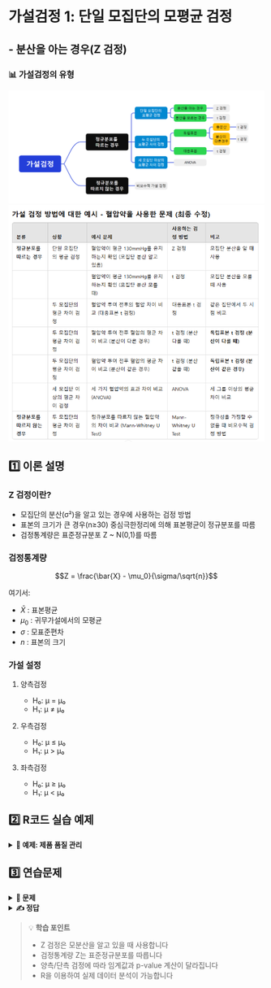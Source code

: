 # 가설검정 1: 단일 모집단의 모평균 검정
## - 분산을 아는 경우(Z 검정)

### 📊 가설검정의 유형
![가설검정의 유형](그림11.png)
![가설검정의 유형](table1.png)

## 1️⃣ 이론 설명

### Z 검정이란?
- 모집단의 분산(σ²)을 알고 있는 경우에 사용하는 검정 방법
- 표본의 크기가 큰 경우(n≥30) 중심극한정리에 의해 표본평균이 정규분포를 따름
- 검정통계량은 표준정규분포 Z ~ N(0,1)를 따름

### 검정통계량
$$Z = \frac{\bar{X} - \mu_0}{\sigma/\sqrt{n}}$$

여기서:
- $\bar{X}$ : 표본평균
- $\mu_0$ : 귀무가설에서의 모평균
- $\sigma$ : 모표준편차
- $n$ : 표본의 크기

### 가설 설정
1. 양측검정
   - H₀: μ = μ₀
   - H₁: μ ≠ μ₀

2. 우측검정
   - H₀: μ ≤ μ₀
   - H₁: μ > μ₀

3. 좌측검정
   - H₀: μ ≥ μ₀
   - H₁: μ < μ₀

## 2️⃣ R코드 실습 예제

<details>
<summary><b>📝 예제: 제품 품질 관리</b></summary>

어떤 공장에서 생산되는 제품의 무게는 평균이 500g이고 표준편차가 10g인 정규분포를 따른다고 한다.
새로운 생산 방식을 도입한 후 임의로 36개의 제품을 추출하여 측정한 결과 평균이 503g이 나왔다.
새로운 생산 방식이 제품의 평균 무게를 변화시켰다고 할 수 있는가? (α = 0.05)  



```r
# 데이터 설정
mu0 <- 500      # 귀무가설의 평균
sigma <- 10     # 알려진 표준편차
xbar <- 503     # 표본평균
n <- 36         # 표본크기
alpha <- 0.05   # 유의수준

# 검정통계량 Z 계산
z_stat <- (xbar - mu0)/(sigma/sqrt(n))
print(paste("Z 통계량:", round(z_stat, 3)))

# 양측검정의 임계값
z_crit <- qnorm(1-alpha/2)
print(paste("임계값: ±", round(z_crit, 3)))

# p-value 계산 (양측검정)
p_value <- 2 * (1 - pnorm(abs(z_stat)))
print(paste("p-value:", round(p_value, 4)))

# 결과 해석
if(p_value < alpha) {
  print("귀무가설을 기각합니다.")
  print("새로운 생산 방식이 제품의 평균 무게를 변화시켰다고 할 수 있습니다.")
} else {
  print("귀무가설을 기각할 수 없습니다.")
}

# 시각화
curve(dnorm, from=-4, to=4, main="표준정규분포와 검정통계량",
      ylab="밀도", xlab="Z")
abline(v=c(-z_crit, z_crit), col="red", lty=2)
abline(v=z_stat, col="blue", lwd=2)
legend("topright", 
       legend=c("임계값", "검정통계량"), 
       col=c("red", "blue"), 
       lty=c(2, 1))
```
</details>

## 3️⃣ 연습문제

<details>
<summary><b>🎯 문제</b></summary>

한 제약회사에서 생산하는 진통제의 유효성분 함량은 평균이 50mg이고 표준편차가 2mg인 정규분포를 따른다.
품질 관리자가 무작위로 49개의 진통제를 선택하여 검사한 결과 평균 함량이 49.5mg으로 나타났다.
유의수준 1%에서 이 진통제의 유효성분 함량이 감소했다고 할 수 있는가?

1) 가설을 설정하시오
2) 검정통계량을 계산하시오
3) 결론을 내리시오
4) R코드로 분석하시오
</details>

<details>
<summary><b>✍️ 정답</b></summary>

1) 가설 설정 (좌측검정)
   - H₀: μ ≥ 50
   - H₁: μ < 50

2) 검정통계량
   $$Z = \frac{49.5 - 50}{2/\sqrt{49}} = -1.75$$

3) α = 0.01일 때 임계값 = -2.326
   |-1.75| < 2.326이므로 귀무가설 기각 실패

4) R코드
```r
# 데이터 설정
mu0 <- 50       # 귀무가설의 평균
sigma <- 2      # 알려진 표준편차
xbar <- 49.5    # 표본평균
n <- 49         # 표본크기
alpha <- 0.01   # 유의수준

# 검정통계량 Z 계산
z_stat <- (xbar - mu0)/(sigma/sqrt(n))

# 좌측검정의 임계값
z_crit <- qnorm(alpha)

# p-value 계산 (좌측검정)
p_value <- pnorm(z_stat)

# 결과 출력
print(paste("Z 통계량:", round(z_stat, 3)))
print(paste("임계값:", round(z_crit, 3)))
print(paste("p-value:", round(p_value, 4)))
```
</details>

> 💡 **학습 포인트**
> - Z 검정은 모분산을 알고 있을 때 사용합니다
> - 검정통계량 Z는 표준정규분포를 따릅니다
> - 양측/단측 검정에 따라 임계값과 p-value 계산이 달라집니다
> - R을 이용하여 실제 데이터 분석이 가능합니다
